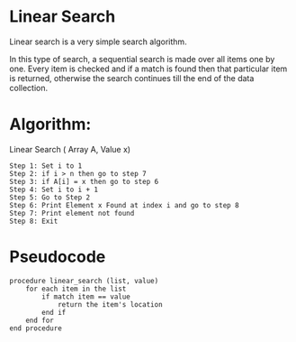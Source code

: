 # Linear Search
Linear search is a very simple search algorithm.

In this type of search, a sequential search is made over all items one
by one. Every item is checked and if a match is found then that
particular item is returned, otherwise the search continues till the end
of the data collection.

# Algorithm:
Linear Search ( Array A, Value x)

	Step 1: Set i to 1
    Step 2: if i > n then go to step 7
    Step 3: if A[i] = x then go to step 6
    Step 4: Set i to i + 1
    Step 5: Go to Step 2
    Step 6: Print Element x Found at index i and go to step 8
    Step 7: Print element not found
    Step 8: Exit

# Pseudocode
```
procedure linear_search (list, value)
    for each item in the list
        if match item == value
            return the item's location
        end if
    end for
end procedure
```
